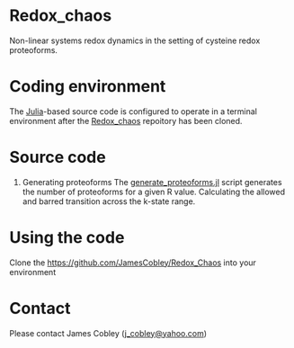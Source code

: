 # Redox_chaos
Non-linear systems redox dynamics in the setting of cysteine redox proteoforms. 

# Coding environment
The [Julia](https://julialang.org/)-based source code is configured to operate in a terminal environment after the [Redox_chaos](https://github.com/JamesCobley/Redox_chaos/blob/main/random.jl) repoitory has been cloned. 
# Source code 
1. Generating proteoforms
The [generate_proteoforms.jl](https://github.com/JamesCobley/Redox_chaos/blob/main/generate_proteoforms.jl) script generates the number of proteoforms for a given R value. Calculating the allowed and barred transition across the k-state range.
# Using the code
Clone the https://github.com/JamesCobley/Redox_Chaos into your environment
# Contact
Please contact James Cobley (j_cobley@yahoo.com)
